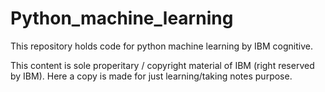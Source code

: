 # Python_machine_learning

This repository holds code for python machine learning by IBM cognitive.

This content is sole properitary / copyright material of IBM (right reserved by IBM). Here a copy is made for just learning/taking notes purpose.


